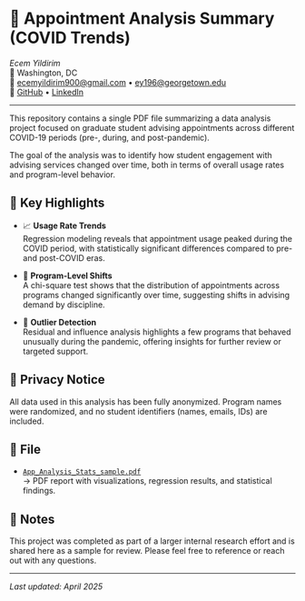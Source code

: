 # 📄 Appointment Analysis Summary (COVID Trends)

*Ecem Yildirim*  
📍 Washington, DC  
📧 ecemyildirim900@gmail.com • ey196@georgetown.edu  
🔗 [GitHub](https://github.com/eaglemascot) • [LinkedIn](https://linkedin.com/in/ecem-yıldırım-/)

---

This repository contains a single PDF file summarizing a data analysis project focused on graduate student advising appointments across different COVID-19 periods (pre-, during, and post-pandemic).

The goal of the analysis was to identify how student engagement with advising services changed over time, both in terms of overall usage rates and program-level behavior.

## 📌 Key Highlights

- 📈 **Usage Rate Trends**  
  Regression modeling reveals that appointment usage peaked during the COVID period, with statistically significant differences compared to pre- and post-COVID eras.

- 🧮 **Program-Level Shifts**  
  A chi-square test shows that the distribution of appointments across programs changed significantly over time, suggesting shifts in advising demand by discipline.

- 🚨 **Outlier Detection**  
  Residual and influence analysis highlights a few programs that behaved unusually during the pandemic, offering insights for further review or targeted support.

## 🔐 Privacy Notice

All data used in this analysis has been fully anonymized. Program names were randomized, and no student identifiers (names, emails, IDs) are included.

## 📁 File

- [`App_Analysis_Stats_sample.pdf`](App_Analysis_Stats_sample.pdf)  
  → PDF report with visualizations, regression results, and statistical findings.

## 📝 Notes

This project was completed as part of a larger internal research effort and is shared here as a sample for review. Please feel free to reference or reach out with any questions.

---

*Last updated: April 2025*
